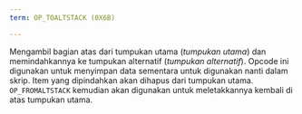 ```yaml
---
term: OP_TOALTSTACK (0X6B)

---
```

Mengambil bagian atas dari tumpukan utama (*tumpukan utama*) dan memindahkannya ke tumpukan alternatif (*tumpukan alternatif*). Opcode ini digunakan untuk menyimpan data sementara untuk digunakan nanti dalam skrip. Item yang dipindahkan akan dihapus dari tumpukan utama. `OP_FROMALTSTACK` kemudian akan digunakan untuk meletakkannya kembali di atas tumpukan utama.